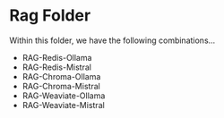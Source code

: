 # Rag Folder
Within this folder, we have the following combinations...
- RAG-Redis-Ollama
- RAG-Redis-Mistral
- RAG-Chroma-Ollama
- RAG-Chroma-Mistral
- RAG-Weaviate-Ollama
- RAG-Weaviate-Mistral
